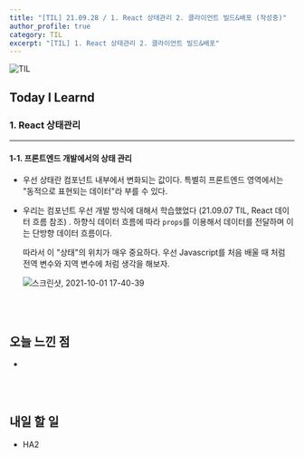 ```yaml
---
title: "[TIL] 21.09.28 / 1. React 상태관리 2. 클라이언트 빌드&배포 (작성중)"
author_profile: true
category: TIL
excerpt: "[TIL] 1. React 상태관리 2. 클라이언트 빌드&배포"
---
```


![TIL](https://user-images.githubusercontent.com/83164003/127775612-7464075f-89e7-478e-82ee-dc1c2710a125.jpeg)
## Today I Learnd
### 1. React 상태관리
---
#### 1-1. 프론트엔드 개발에서의 상태 관리
- 우선 상태란 컴포넌트 내부에서 변화되는 값이다. 특별히 프론트엔드 영역에서는 "동적으로 표현되는 데이터"라 부를 수 있다.
- 우리는 컴포넌트 우선 개발 방식에 대해서 학습했었다 (21.09.07 TIL, React 데이터 흐름 참조) . 하향식 데이터 흐름에 따라 `props`를 이용해서 데이터를 전달하며 이는 단방향 데이터 흐름이다. 

  따라서 이 "상태"의 위치가 매우 중요하다. 우선 Javascript를 처음 배울 때 처럼 전역 변수와 지역 변수에 처럼 생각을 해보자.
 
   ![스크린샷, 2021-10-01 17-40-39](https://user-images.githubusercontent.com/83164003/135591336-c6701a05-ae1a-455a-953b-4b162ffbb445.png)

<br>
<br>

## 오늘 느낀 점
- 
	
<br>
<br>

## 내일 할 일
- HA2
